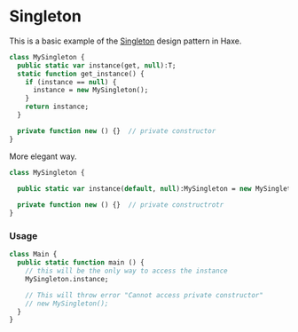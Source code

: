 # Singleton 

This is a basic example of the [Singleton](https://en.wikipedia.org/wiki/Singleton_pattern) design pattern in Haxe.

```haxe
class MySingleton {
  public static var instance(get, null):T;
  static function get_instance() {
    if (instance == null) {
      instance = new MySingleton();
    }
    return instance;
  }

  private function new () {}  // private constructor
}
```

More elegant way.

```haxe
class MySingleton {

  public static var instance(default, null):MySingleton = new MySingleton();
  
  private function new () {}  // private constructrotr
}
```

### Usage
  
```haxe
class Main {
  public static function main () {
    // this will be the only way to access the instance
    MySingleton.instance;

    // This will throw error "Cannot access private constructor"
    // new MySingleton(); 
  }
}
```
